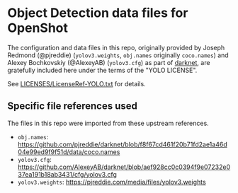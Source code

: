 <!--
SPDX-FileCopyrightText: 2021 FeRD (Frank Dana) <ferdnyc@gmail.com>
© OpenShot Studios, LLC

SPDX-License-Identifier: CC0-1.0
-->

# Object Detection data files for OpenShot

The configuration and data files in this repo,
originally provided by
Joseph Redmond (@pjreddie)
(`yolov3.weights`, `obj.names` originally `coco.names`)
and Alexey Bochkovskiy (@AlexeyAB)
(`yolov3.cfg`)
as part of [darknet](https://github.com/AlexeyAB/darknet/),
are gratefully included here under the terms of the "YOLO LICENSE".

See [LICENSES/LicenseRef-YOLO.txt](LicenseRef-YOLO.txt) for details.

## Specific file references used
The files in this repo were imported from these upstream references.

* `obj.names`: https://github.com/pjreddie/darknet/blob/f8f67cd461f20b71fd2ae1a46d04e99ed9f9f51d/data/coco.names
* `yolov3.cfg`: https://github.com/AlexeyAB/darknet/blob/aef928cc0c0394f9e07232e037ea191b18ab3431/cfg/yolov3.cfg
* `yolov3.weights`: https://pjreddie.com/media/files/yolov3.weights

